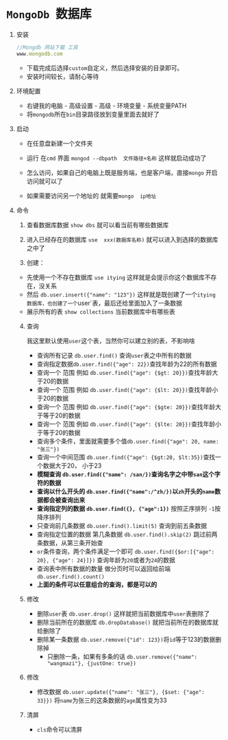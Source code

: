 # `MongoDb `数据库

1. 安装

   ```javascript
   //Mongdb 网站下载 工具
   www.mongodb.com
   ```

   - 下载完成后选择`custom`自定义，然后选择安装的目录即可。
   - 安装时间较长，请耐心等待

2. 环境配置
   - 右键我的电脑  -  高级设置  -  高级 -  环境变量  -  系统变量PATH
   - 将`mongodb`所在`bin`目录路径放到变量里面去就好了

3. 启动

   - 在任意盘新建一个文件夹

   - 运行 在`cmd` 界面 `mongod --dbpath  文件路径+名称`  这样就启动成功了
   - 怎么访问，如果自己的电脑上既是服务端，也是客户端，直接`mongo` 开启访问就可以了
   - 如果需要访问另一个地址的 就需要`mongo  ip地址`

4. 命令

   1.  查看数据库数据 `show dbs`  就可以看当前有哪些数据库

   2. 进入已经存在的数据库 `use  xxx(数据库名称)`  就可以进入到选择的数据库之中了

   3.  创建：

      - 先使用一个不存在数据库 `use itying` 这样就是会提示你这个数据库不存在，没关系
      - 然后 `db.user.insert({"name": "123"})`  这样就是既创建了一个`itying` `数据库，也创建了一个`user`表，最后还给里面加入了一条数据
      - 展示所有的表 `show collections`  当前数据库中有哪些表

   4. 查询

      我这里默认使用`user`这个表，当然你可以建立别的表，不影响啥

      - 查询所有记录 `db.user.find()`  查询`user`表之中所有的数据
      - 查询指定数据`db.user.find({"age": 22})`查找年龄为22的所有数据
      - 查询一个 范围 例如 `db.user.find({"age": {$gt: 20}})`查找年龄大于20的数据
      - 查询一个 范围 例如 `db.user.find({"age": {$lt: 20}})`查找年龄小于20的数据
      - 查询一个 范围 例如 `db.user.find({"age": {$gte: 20}})`查找年龄大于等于20的数据
      - 查询一个 范围 例如 `db.user.find({"age": {$lte: 20}})`查找年龄小于等于20的数据
      - 查询多个条件，里面就需要多个值`db.user.find({"age": 20, name: "张三"})`
      - 查询一个中间范围 `db.user.find({"age": {$gt:20, $lt:35})`查找一个数据大于20， 小于23
      - **模糊查询  `db.user.find({"name": /san/})`查询名字之中带`san`这个字符的数据**
      - **查询以什么开头的   `db.user.find({"name":/^zh/})`以`zh`开头的`name`数据都会被查询出来** 
      - **查询指定列的数据 `db.user.find({}, {"age":1})`**   按照正序排列  `-1`按降序排列
      - 只查询前几条数据 `db.user.find().limit(5)`  查询到前五条数据
      - 查询指定位置的数据 第几条数据   `db.user.find().skip(2)` 跳过前两条数据，从第三条开始查
      - `or`条件查询，两个条件满足一个即可  `db.user.find({$or:[{"age": 20}, {"age": 24}]})` 查询年龄为`20`或者为`24`的数据
      - 查询表中所有数据的数量  做分页时可以返回给前端 `db.user.find().count()`  
      - **上面的条件可以任意组合的查询，都是可以的**

   5. 修改

      - 删除`user`表   `db.user.drop()`  这样就把当前数据库中`user`表删除了 
      - 删除当前所在的数据库 `db.dropDatabase()` 就把当前所在的数据库就给删除了
      - 删除某一条数据 `db.user.remove({"id": 123})`将`id`等于123的数据删除掉
        - 只删除一条，如果有多条的话 `db.user.remove({"name": "wangmazi"}, {justOne: true})`

   6. 修改

      - 修改数据  `db.user.update({"name": "张三"}, {$set: {"age": 33}})` 将`name`为张三的这条数据的`age`属性变为33

   7. 清屏

      - `cls`命令可以清屏

